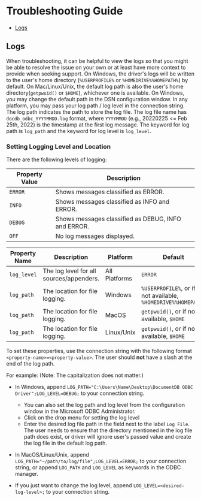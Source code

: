 # Troubleshooting Guide

- [Logs](#logs)

## Logs

When troubleshooting, it can be helpful to view the logs so that you might be able 
to resolve the issue on your own or at least have more context to provide when seeking support. 
On Windows, the driver's logs will be written to the user's home directory (`%USERPROFILE%` or `%HOMEDRIVE%%HOMEPATH%`) by default.
On Mac/Linux/Unix, the default log path is also the user's home directory(`getpwuid()` or `$HOME`), whichever one is available.
On Windows, you may change the default path in the DSN configuration window.
In any platform, you may pass your log path / log level in the connection string.
The log path indicates the path to store the log file. The log file name has `docdb_odbc_YYYYMMDD.log` format, 
where `YYYYMMDD` (e.g., 20220225 <= Feb 25th, 2022)
is the timestamp at the first log message.
The keyword for log path is `log_path` and the keyword for log level is `log_level`. 

### Setting Logging Level and Location
There are the following levels of logging:

| Property Value | Description |
|--------|-------------|
| `ERROR` | Shows messages classified as ERROR.|
| `INFO` | Shows messages classified as INFO and ERROR.|
| `DEBUG` | Shows messages classified as DEBUG, INFO and ERROR.|
| `OFF` | No log messages displayed.|

| Property Name | Description | Platform | Default |
|--------|-------------|--------|---------------|
| `log_level` | The log level for all sources/appenders. | All Platforms | `ERROR` |
| `log_path` | The location for file logging. | Windows | `%USERPROFILE%`, or if not available, `%HOMEDRIVE%%HOMEPATH%` |
| `log_path` | The location for file logging. | MacOS | `getpwuid()`, or if not available, `$HOME` |
| `log_path` | The location for file logging. | Linux/Unix | `getpwuid()`, or if not available, `$HOME` |

To set these properties, use the connection string with the following format 
`<property-name>=<property-value>`. The user should **not** have a slash at the end of the log path. 

For example: (Note: The capitalization does not matter.)
- In Windows, append `LOG_PATH="C:\Users\Name\Desktop\DocumentDB ODBC Driver";LOG_LEVEL=DEBUG;` 
to your connection string.
    * You can also set the log path and log level from the configuration window in the Microsoft ODBC Administrator. 
    * Click on the drop menu for setting the log level
    * Enter the desired log file path in the field next to the label `Log File`. The user needs to ensure that the directory mentioned in the log file path does exist, or driver will ignore user's passed value and create the log file in the default log path.

- In MacOS/Linux/Unix, append `LOG_PATH="~/path/to/log/file";LOG_LEVEL=ERROR;` to your connection string, or append
`LOG_PATH` and `LOG_LEVEL` as keywords in the ODBC manager. 
- If you just want to change the log level, append `LOG_LEVEL=<desired-log-level>;` to your connection string.
